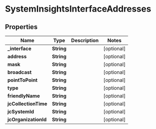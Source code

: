 
# SystemInsightsInterfaceAddresses

## Properties
Name | Type | Description | Notes
------------ | ------------- | ------------- | -------------
**_interface** | **String** |  |  [optional]
**address** | **String** |  |  [optional]
**mask** | **String** |  |  [optional]
**broadcast** | **String** |  |  [optional]
**pointToPoint** | **String** |  |  [optional]
**type** | **String** |  |  [optional]
**friendlyName** | **String** |  |  [optional]
**jcCollectionTime** | **String** |  |  [optional]
**jcSystemId** | **String** |  |  [optional]
**jcOrganizationId** | **String** |  |  [optional]



